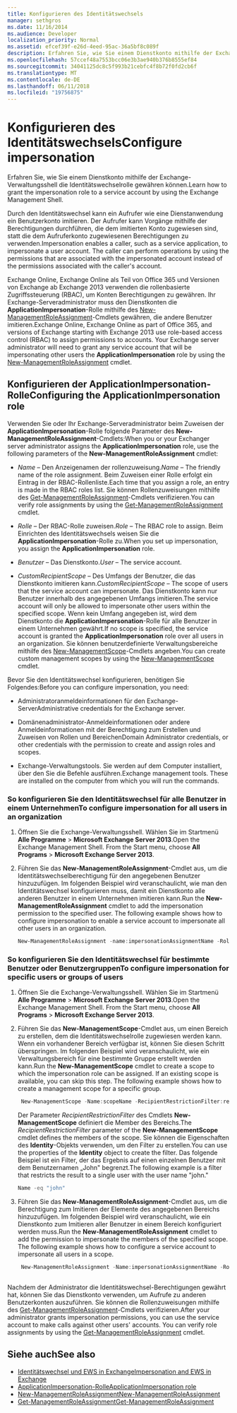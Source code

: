 ```yaml
---
title: Konfigurieren des Identitätswechsels
manager: sethgros
ms.date: 11/16/2014
ms.audience: Developer
localization_priority: Normal
ms.assetid: efcef39f-e26d-4eed-95ac-36a5bf8c089f
description: Erfahren Sie, wie Sie einem Dienstkonto mithilfe der Exchange-Verwaltungsshell die Identitätswechselrolle gewähren können.
ms.openlocfilehash: 57ccef48a7553bcc06e3b3ae940b376b8555ef84
ms.sourcegitcommit: 34041125dc8c5f993b21cebfc4f8b72f0fd2cb6f
ms.translationtype: MT
ms.contentlocale: de-DE
ms.lasthandoff: 06/11/2018
ms.locfileid: "19756875"
---
```

# <a name="configure-impersonation"></a><span data-ttu-id="5c788-103">Konfigurieren des Identitätswechsels</span><span class="sxs-lookup"><span data-stu-id="5c788-103">Configure impersonation</span></span>

<span data-ttu-id="5c788-104">Erfahren Sie, wie Sie einem Dienstkonto mithilfe der Exchange-Verwaltungsshell die Identitätswechselrolle gewähren können.</span><span class="sxs-lookup"><span data-stu-id="5c788-104">Learn how to grant the impersonation role to a service account by using the Exchange Management Shell.</span></span> 
  
<span data-ttu-id="5c788-p101">Durch den Identitätswechsel kann ein Aufrufer wie eine Dienstanwendung ein Benutzerkonto imitieren. Der Aufrufer kann Vorgänge mithilfe der Berechtigungen durchführen, die dem imitierten Konto zugewiesen sind, statt die dem Aufruferkonto zugewiesenen Berechtigungen zu verwenden.</span><span class="sxs-lookup"><span data-stu-id="5c788-p101">Impersonation enables a caller, such as a service application, to impersonate a user account. The caller can perform operations by using the permissions that are associated with the impersonated account instead of the permissions associated with the caller's account.</span></span>
  
<span data-ttu-id="5c788-p102">Exchange Online, Exchange Online als Teil von Office 365 und Versionen von Exchange ab Exchange 2013 verwenden die rollenbasierte Zugriffssteuerung (RBAC), um Konten Berechtigungen zu gewähren. Ihr Exchange-Serveradministrator muss den Dienstkonten die **ApplicationImpersonation**-Rolle mithilfe des [New-ManagementRoleAssignment](http://msdn.microsoft.com/library/34d4f2e3-f2c5-49e1-a6a9-1366da65a78c.aspx)-Cmdlets gewähren, die andere Benutzer imitieren.</span><span class="sxs-lookup"><span data-stu-id="5c788-p102">Exchange Online, Exchange Online as part of Office 365, and versions of Exchange starting with Exchange 2013 use role-based access control (RBAC) to assign permissions to accounts. Your Exchange server administrator will need to grant any service account that will be impersonating other users the **ApplicationImpersonation** role by using the [New-ManagementRoleAssignment](http://msdn.microsoft.com/library/34d4f2e3-f2c5-49e1-a6a9-1366da65a78c.aspx) cmdlet.</span></span> 
  
## <a name="configuring-the-applicationimpersonation-role"></a><span data-ttu-id="5c788-109">Konfigurieren der ApplicationImpersonation-Rolle</span><span class="sxs-lookup"><span data-stu-id="5c788-109">Configuring the ApplicationImpersonation role</span></span>

<span data-ttu-id="5c788-110">Verwenden Sie oder Ihr Exchange-Serveradministrator beim Zuweisen der **ApplicationImpersonation**-Rolle folgende Parameter des **New-ManagementRoleAssignment**-Cmdlets:</span><span class="sxs-lookup"><span data-stu-id="5c788-110">When you or your Exchanger server administrator assigns the **ApplicationImpersonation** role, use the following parameters of the **New-ManagementRoleAssignment** cmdlet:</span></span> 
  
-  <span data-ttu-id="5c788-111">_Name_ &ndash; Den Anzeigenamen der rollenzuweisung.</span><span class="sxs-lookup"><span data-stu-id="5c788-111">_Name_ &ndash; The friendly name of the role assignment.</span></span> <span data-ttu-id="5c788-112">Beim Zuweisen einer Rolle erfolgt ein Eintrag in der RBAC-Rollenliste.</span><span class="sxs-lookup"><span data-stu-id="5c788-112">Each time that you assign a role, an entry is made in the RBAC roles list.</span></span> <span data-ttu-id="5c788-113">Sie können Rollenzuweisungen mithilfe des [Get-ManagementRoleAssignment](http://msdn.microsoft.com/library/a3a6ee46-061b-444a-8639-43a416309445.aspx)-Cmdlets verifizieren.</span><span class="sxs-lookup"><span data-stu-id="5c788-113">You can verify role assignments by using the [Get-ManagementRoleAssignment](http://msdn.microsoft.com/library/a3a6ee46-061b-444a-8639-43a416309445.aspx) cmdlet.</span></span> 
    
-  <span data-ttu-id="5c788-114">_Rolle_ &ndash; Der RBAC-Rolle zuweisen.</span><span class="sxs-lookup"><span data-stu-id="5c788-114">_Role_ &ndash; The RBAC role to assign.</span></span> <span data-ttu-id="5c788-115">Beim Einrichten des Identitätswechsels weisen Sie die **ApplicationImpersonation**-Rolle zu.</span><span class="sxs-lookup"><span data-stu-id="5c788-115">When you set up impersonation, you assign the **ApplicationImpersonation** role.</span></span> 
    
-  <span data-ttu-id="5c788-116">_Benutzer_ &ndash; Das Dienstkonto.</span><span class="sxs-lookup"><span data-stu-id="5c788-116">_User_ &ndash; The service account.</span></span> 
    
-  <span data-ttu-id="5c788-117">_CustomRecipientScope_ &ndash; Des Umfangs der Benutzer, die das Dienstkonto imitieren kann.</span><span class="sxs-lookup"><span data-stu-id="5c788-117">_CustomRecipientScope_ &ndash; The scope of users that the service account can impersonate.</span></span> <span data-ttu-id="5c788-118">Das Dienstkonto kann nur Benutzer innerhalb des angegebenen Umfangs imitieren.</span><span class="sxs-lookup"><span data-stu-id="5c788-118">The service account will only be allowed to impersonate other users within the specified scope.</span></span> <span data-ttu-id="5c788-119">Wenn kein Umfang angegeben ist, wird dem Dienstkonto die **ApplicationImpersonation**-Rolle für alle Benutzer in einem Unternehmen gewährt.</span><span class="sxs-lookup"><span data-stu-id="5c788-119">If no scope is specified, the service account is granted the **ApplicationImpersonation** role over all users in an organization.</span></span> <span data-ttu-id="5c788-120">Sie können benutzerdefinierte Verwaltungsbereiche mithilfe des [New-ManagementScope](http://msdn.microsoft.com/library/1ea1f474-69d6-48c0-9beb-bfa4442c5dab.aspx)-Cmdlets angeben.</span><span class="sxs-lookup"><span data-stu-id="5c788-120">You can create custom management scopes by using the [New-ManagementScope](http://msdn.microsoft.com/library/1ea1f474-69d6-48c0-9beb-bfa4442c5dab.aspx) cmdlet.</span></span> 
    
<span data-ttu-id="5c788-121">Bevor Sie den Identitätswechsel konfigurieren, benötigen Sie Folgendes:</span><span class="sxs-lookup"><span data-stu-id="5c788-121">Before you can configure impersonation, you need:</span></span>
  
- <span data-ttu-id="5c788-122">Administratoranmeldeinformationen für den Exchange-Server</span><span class="sxs-lookup"><span data-stu-id="5c788-122">Administrative credentials for the Exchange server.</span></span>
    
- <span data-ttu-id="5c788-123">Domänenadministrator-Anmeldeinformationen oder andere Anmeldeinformationen mit der Berechtigung zum Erstellen und Zuweisen von Rollen und Bereichen</span><span class="sxs-lookup"><span data-stu-id="5c788-123">Domain Administrator credentials, or other credentials with the permission to create and assign roles and scopes.</span></span>
    
- <span data-ttu-id="5c788-p106">Exchange-Verwaltungstools. Sie werden auf dem Computer installiert, über den Sie die Befehle ausführen.</span><span class="sxs-lookup"><span data-stu-id="5c788-p106">Exchange management tools. These are installed on the computer from which you will run the commands.</span></span>
    
### <a name="to-configure-impersonation-for-all-users-in-an-organization"></a><span data-ttu-id="5c788-126">So konfigurieren Sie den Identitätswechsel für alle Benutzer in einem Unternehmen</span><span class="sxs-lookup"><span data-stu-id="5c788-126">To configure impersonation for all users in an organization</span></span>

1. <span data-ttu-id="5c788-p107">Öffnen Sie die Exchange-Verwaltungsshell. Wählen Sie im Startmenü **Alle Programme** > **Microsoft Exchange Server 2013**.</span><span class="sxs-lookup"><span data-stu-id="5c788-p107">Open the Exchange Management Shell. From the Start menu, choose **All Programs** > **Microsoft Exchange Server 2013**.</span></span> 
    
2. <span data-ttu-id="5c788-p108">Führen Sie das **New-ManagementRoleAssignment**-Cmdlet aus, um die Identitätswechselberechtigung für den angegebenen Benutzer hinzuzufügen. Im folgenden Beispiel wird veranschaulicht, wie man den Identitätswechsel konfigurieren muss, damit ein Dienstkonto alle anderen Benutzer in einem Unternehmen imitieren kann.</span><span class="sxs-lookup"><span data-stu-id="5c788-p108">Run the **New-ManagementRoleAssignment** cmdlet to add the impersonation permission to the specified user. The following example shows how to configure impersonation to enable a service account to impersonate all other users in an organization.</span></span> 
    
   ```powershell
   New-ManagementRoleAssignment -name:impersonationAssignmentName -Role:ApplicationImpersonation -User:serviceAccount 
   ```

### <a name="to-configure-impersonation-for-specific-users-or-groups-of-users"></a><span data-ttu-id="5c788-131">So konfigurieren Sie den Identitätswechsel für bestimmte Benutzer oder Benutzergruppen</span><span class="sxs-lookup"><span data-stu-id="5c788-131">To configure impersonation for specific users or groups of users</span></span>

1. <span data-ttu-id="5c788-p109">Öffnen Sie die Exchange-Verwaltungsshell. Wählen Sie im Startmenü **Alle Programme** > **Microsoft Exchange Server 2013**.</span><span class="sxs-lookup"><span data-stu-id="5c788-p109">Open the Exchange Management Shell. From the Start menu, choose **All Programs** > **Microsoft Exchange Server 2013**.</span></span> 
    
2. <span data-ttu-id="5c788-p110">Führen Sie das **New-ManagementScope**-Cmdlet aus, um einen Bereich zu erstellen, dem die Identitätswechselrolle zugewiesen werden kann. Wenn ein vorhandener Bereich verfügbar ist, können Sie diesen Schritt überspringen. Im folgenden Beispiel wird veranschaulicht, wie ein Verwaltungsbereich für eine bestimmte Gruppe erstellt werden kann.</span><span class="sxs-lookup"><span data-stu-id="5c788-p110">Run the **New-ManagementScope** cmdlet to create a scope to which the impersonation role can be assigned. If an existing scope is available, you can skip this step. The following example shows how to create a management scope for a specific group.</span></span> 
    
   ```powershell
    New-ManagementScope -Name:scopeName -RecipientRestrictionFilter:recipientFilter
   ```

   <span data-ttu-id="5c788-137">Der Parameter _RecipientRestrictionFilter_ des Cmdlets **New-ManagementScope** definiert die Member des Bereichs.</span><span class="sxs-lookup"><span data-stu-id="5c788-137">The _RecipientRestrictionFilter_ parameter of the **New-ManagementScope** cmdlet defines the members of the scope.</span></span> <span data-ttu-id="5c788-138">Sie können die Eigenschaften des **Identity**-Objekts verwenden, um den Filter zu erstellen.</span><span class="sxs-lookup"><span data-stu-id="5c788-138">You can use the properties of the **Identity** object to create the filter.</span></span> <span data-ttu-id="5c788-139">Das folgende Beispiel ist ein Filter, der das Ergebnis auf einen einzelnen Benutzer mit dem Benutzernamen „John" begrenzt.</span><span class="sxs-lookup"><span data-stu-id="5c788-139">The following example is a filter that restricts the result to a single user with the user name "john."</span></span> 
    
   ```powershell
   Name -eq "john"
   ```

3. <span data-ttu-id="5c788-p112">Führen Sie das **New-ManagementRoleAssignment**-Cmdlet aus, um die Berechtigung zum Imitieren der Elemente des angegebenen Bereichs hinzuzufügen. Im folgenden Beispiel wird veranschaulicht, wie ein Dienstkonto zum Imitieren aller Benutzer in einem Bereich konfiguriert werden muss.</span><span class="sxs-lookup"><span data-stu-id="5c788-p112">Run the **New-ManagementRoleAssignment** cmdlet to add the permission to impersonate the members of the specified scope. The following example shows how to configure a service account to impersonate all users in a scope.</span></span> 
    
   ```powershell
    New-ManagementRoleAssignment -Name:impersonationAssignmentName -Role:ApplicationImpersonation -User:serviceAccount -CustomRecipientWriteScope:scopeName
    
   ```


<span data-ttu-id="5c788-p113">Nachdem der Administrator die Identitätswechsel-Berechtigungen gewährt hat, können Sie das Dienstkonto verwenden, um Aufrufe zu anderen Benutzerkonten auszuführen. Sie können die Rollenzuweisungen mithilfe des [Get-ManagementRoleAssignment](http://msdn.microsoft.com/library/a3a6ee46-061b-444a-8639-43a416309445.aspx)-Cmdlets verifizieren.</span><span class="sxs-lookup"><span data-stu-id="5c788-p113">After your administrator grants impersonation permissions, you can use the service account to make calls against other users' accounts. You can verify role assignments by using the [Get-ManagementRoleAssignment](http://msdn.microsoft.com/library/a3a6ee46-061b-444a-8639-43a416309445.aspx) cmdlet.</span></span> 
  
## <a name="see-also"></a><span data-ttu-id="5c788-144">Siehe auch</span><span class="sxs-lookup"><span data-stu-id="5c788-144">See also</span></span>

- [<span data-ttu-id="5c788-145">Identitätswechsel und EWS in Exchange</span><span class="sxs-lookup"><span data-stu-id="5c788-145">Impersonation and EWS in Exchange</span></span>](impersonation-and-ews-in-exchange.md)
- [<span data-ttu-id="5c788-146">ApplicationImpersonation-Rolle</span><span class="sxs-lookup"><span data-stu-id="5c788-146">ApplicationImpersonation role</span></span>](http://technet.microsoft.com/en-us/library/dd776119%28v=exchg.150%29.aspx)   
- [<span data-ttu-id="5c788-147">New-ManagementRoleAssignment</span><span class="sxs-lookup"><span data-stu-id="5c788-147">New-ManagementRoleAssignment</span></span>](http://msdn.microsoft.com/library/34d4f2e3-f2c5-49e1-a6a9-1366da65a78c.aspx)    
- [<span data-ttu-id="5c788-148">Get-ManagementRoleAssignment</span><span class="sxs-lookup"><span data-stu-id="5c788-148">Get-ManagementRoleAssignment</span></span>](http://msdn.microsoft.com/library/a3a6ee46-061b-444a-8639-43a416309445.aspx)
    

